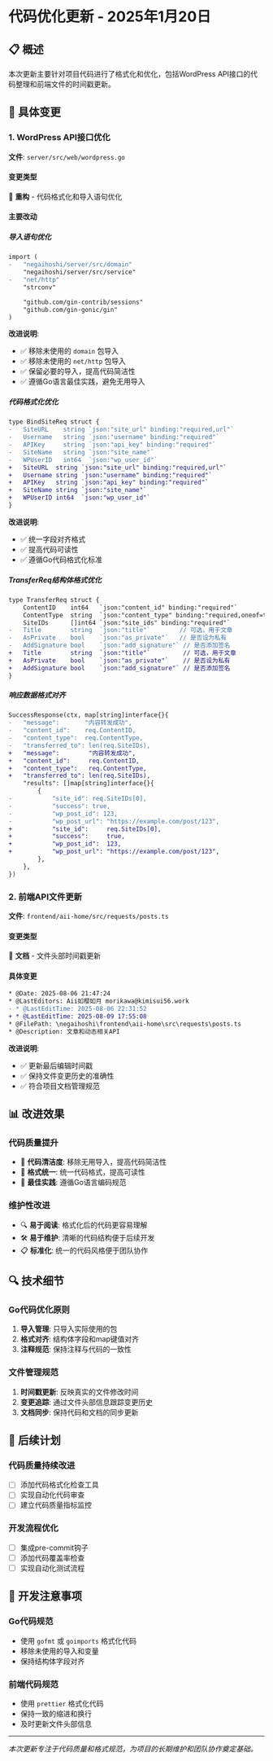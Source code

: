 # 代码优化更新 - 2025年1月20日

## 📋 概述

本次更新主要针对项目代码进行了格式化和优化，包括WordPress API接口的代码整理和前端文件的时间戳更新。

## 🔧 具体变更

### 1. WordPress API接口优化

**文件**: `server/src/web/wordpress.go`

#### 变更类型
🔧 **重构** - 代码格式化和导入语句优化

#### 主要改动

##### 导入语句优化
```diff
import (
-	"negaihoshi/server/src/domain"
	"negaihoshi/server/src/service"
-	"net/http"
	"strconv"

	"github.com/gin-contrib/sessions"
	"github.com/gin-gonic/gin"
)
```

**改进说明**:
- ✅ 移除未使用的 `domain` 包导入
- ✅ 移除未使用的 `net/http` 包导入
- ✅ 保留必要的导入，提高代码简洁性
- ✅ 遵循Go语言最佳实践，避免无用导入

##### 代码格式化优化
```diff
type BindSiteReq struct {
-	SiteURL    string `json:"site_url" binding:"required,url"`
-	Username   string `json:"username" binding:"required"`
-	APIKey     string `json:"api_key" binding:"required"`
-	SiteName   string `json:"site_name"`
-	WPUserID   int64  `json:"wp_user_id"`
+	SiteURL  string `json:"site_url" binding:"required,url"`
+	Username string `json:"username" binding:"required"`
+	APIKey   string `json:"api_key" binding:"required"`
+	SiteName string `json:"site_name"`
+	WPUserID int64  `json:"wp_user_id"`
}
```

**改进说明**:
- ✅ 统一字段对齐格式
- ✅ 提高代码可读性
- ✅ 遵循Go代码格式化标准

##### TransferReq结构体格式优化
```diff
type TransferReq struct {
	ContentID    int64   `json:"content_id" binding:"required"`
	ContentType  string  `json:"content_type" binding:"required,oneof=treehole status post"`
	SiteIDs      []int64 `json:"site_ids" binding:"required"`
-	Title        string  `json:"title"`        // 可选，用于文章
-	AsPrivate    bool    `json:"as_private"`   // 是否设为私有
-	AddSignature bool    `json:"add_signature"` // 是否添加签名
+	Title        string  `json:"title"`         // 可选，用于文章
+	AsPrivate    bool    `json:"as_private"`    // 是否设为私有
+	AddSignature bool    `json:"add_signature"` // 是否添加签名
}
```

##### 响应数据格式对齐
```diff
SuccessResponse(ctx, map[string]interface{}{
-	"message":       "内容转发成功",
-	"content_id":    req.ContentID,
-	"content_type":  req.ContentType,
-	"transferred_to": len(req.SiteIDs),
+	"message":        "内容转发成功",
+	"content_id":     req.ContentID,
+	"content_type":   req.ContentType,
+	"transferred_to": len(req.SiteIDs),
	"results": []map[string]interface{}{
		{
-			"site_id": req.SiteIDs[0],
-			"success": true,
-			"wp_post_id": 123,
-			"wp_post_url": "https://example.com/post/123",
+			"site_id":     req.SiteIDs[0],
+			"success":     true,
+			"wp_post_id":  123,
+			"wp_post_url": "https://example.com/post/123",
		},
	},
})
```

### 2. 前端API文件更新

**文件**: `frontend/aii-home/src/requests/posts.ts`

#### 变更类型
📝 **文档** - 文件头部时间戳更新

#### 具体变更
```diff
* @Date: 2025-08-06 21:47:24
* @LastEditors: Aii如樱如月 morikawa@kimisui56.work
- * @LastEditTime: 2025-08-06 22:31:52
+ * @LastEditTime: 2025-08-09 17:55:08
* @FilePath: \negaihoshi\frontend\aii-home\src\requests\posts.ts
* @Description: 文章和动态相关API
```

**改进说明**:
- ✅ 更新最后编辑时间戳
- ✅ 保持文件变更历史的准确性
- ✅ 符合项目文档管理规范

## 📊 改进效果

### 代码质量提升
- 🧹 **代码清洁度**: 移除无用导入，提高代码简洁性
- 📐 **格式统一**: 统一代码格式，提高可读性
- 🎯 **最佳实践**: 遵循Go语言编码规范

### 维护性改进
- 🔍 **易于阅读**: 格式化后的代码更容易理解
- 🛠️ **易于维护**: 清晰的代码结构便于后续开发
- 📋 **标准化**: 统一的代码风格便于团队协作

## 🔍 技术细节

### Go代码优化原则
1. **导入管理**: 只导入实际使用的包
2. **格式对齐**: 结构体字段和map键值对齐
3. **注释规范**: 保持注释与代码的一致性

### 文件管理规范
1. **时间戳更新**: 反映真实的文件修改时间
2. **变更追踪**: 通过文件头部信息跟踪变更历史
3. **文档同步**: 保持代码和文档的同步更新

## 🚀 后续计划

### 代码质量持续改进
- [ ] 添加代码格式化检查工具
- [ ] 实现自动化代码审查
- [ ] 建立代码质量指标监控

### 开发流程优化
- [ ] 集成pre-commit钩子
- [ ] 添加代码覆盖率检查
- [ ] 实现自动化测试流程

## 📝 开发注意事项

### Go代码规范
- 使用 `gofmt` 或 `goimports` 格式化代码
- 移除未使用的导入和变量
- 保持结构体字段对齐

### 前端代码规范
- 使用 `prettier` 格式化代码
- 保持一致的缩进和换行
- 及时更新文件头部信息

---

*本次更新专注于代码质量和格式规范，为项目的长期维护和团队协作奠定基础。*
